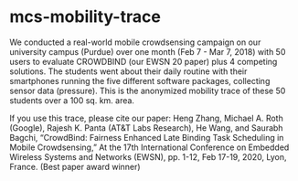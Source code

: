 # mcs-mobility-trace
We conducted a real-world mobile crowdsensing campaign on our university campus (Purdue) over one month (Feb 7 - Mar 7, 2018) with 50 users to evaluate CROWDBIND (our EWSN 20 paper) plus 4 competing solutions. The students went about their daily routine with their smartphones running the five different software packages, collecting sensor data (pressure). This is the anonymized mobility trace of these 50 students over a 100 sq. km. area.

If you use this trace, please cite our paper:
Heng Zhang, Michael A. Roth (Google), Rajesh K. Panta (AT&T Labs Research), He Wang, and Saurabh Bagchi, “CrowdBind: Fairness Enhanced Late Binding Task Scheduling in Mobile Crowdsensing,” At the 17th International Conference on Embedded Wireless Systems and Networks (EWSN), pp. 1-12, Feb 17-19, 2020, Lyon, France. (Best paper award winner)
